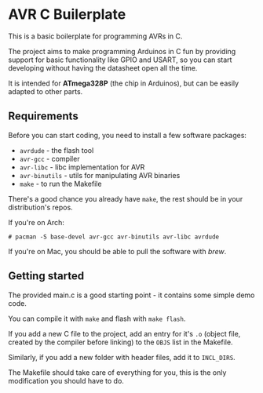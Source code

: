 # AVR C Builerplate

This is a basic boilerplate for programming AVRs in C.

The project aims to make programming Arduinos in C fun by
providing support for basic functionality like GPIO and USART,
so you can start developing without having the datasheet open
all the time.

It is intended for **ATmega328P** (the chip in Arduinos),
but can be easily adapted to other parts.

## Requirements

Before you can start coding, you need to install a few software packages:

- `avrdude` - the flash tool
- `avr-gcc` - compiler
- `avr-libc` - libc implementation for AVR
- `avr-binutils` - utils for manipulating AVR binaries
- `make` - to run the Makefile

There's a good chance you already have `make`, the rest should be in your
distribution's repos.

If you're on Arch:

```
# pacman -S base-devel avr-gcc avr-binutils avr-libc avrdude
```

If you're on Mac, you should be able to pull the software with *brew*.

## Getting started

The provided main.c is a good starting point - it contains some simple demo code.

You can compile it with `make` and flash with `make flash`.

If you add a new C file to the project, add an entry for it's `.o` (object file,
created by the compiler before linking) to the `OBJS` list in the Makefile.

Similarly, if you add a new folder with header files, add it to `INCL_DIRS`.

The Makefile should take care of everything for you, this is the only modification
you should have to do.
